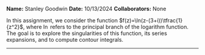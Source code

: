 **Name:** Stanley Goodwin
**Date:** 10/13/2024
**Collaborators:** None

In this assignment, we consider the function $f(z)=\ln(z-(3+i))\tfrac{1}{z^2}$, where $\ln$ refers to the principal branch of the logarithm function. The goal is to explore the singularities of this function, its series expansions, and to compute contour integrals.

---

